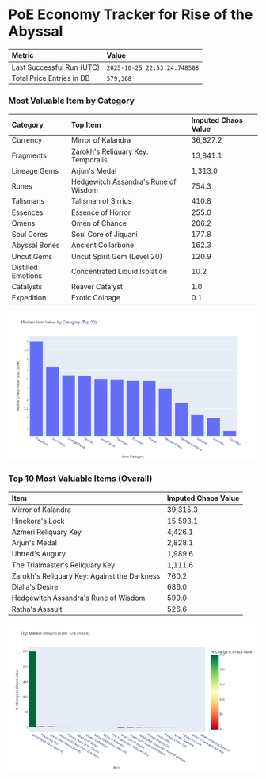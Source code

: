# PoE Economy Tracker for Rise of the Abyssal

<!-- START_MAINTENANCE -->
| Metric | Value |
|:---|:---|
| Last Successful Run (UTC) | `2025-10-25 22:53:24.748508` |
| Total Price Entries in DB | `579,368` |

<!-- END_MAINTENANCE -->

<!-- START_DATAFRAME_DEBUG -->
<!-- END_DATAFRAME_DEBUG -->

<!-- START_CATEGORY_ANALYSIS -->
### Most Valuable Item by Category
| Category | Top Item | Imputed Chaos Value |
| :--- | :--- | :--- |
| Currency | Mirror of Kalandra | 36,827.2 |
| Fragments | Zarokh's Reliquary Key: Temporalis | 13,841.1 |
| Lineage Gems | Arjun's Medal | 1,313.0 |
| Runes | Hedgewitch Assandra's Rune of Wisdom | 754.3 |
| Talismans | Talisman of Sirrius | 410.8 |
| Essences | Essence of Horror | 255.0 |
| Omens | Omen of Chance | 206.2 |
| Soul Cores | Soul Core of Jiquani | 177.8 |
| Abyssal Bones | Ancient Collarbone | 162.3 |
| Uncut Gems | Uncut Spirit Gem (Level 20) | 120.9 |
| Distilled Emotions | Concentrated Liquid Isolation | 10.2 |
| Catalysts | Reaver Catalyst | 1.0 |
| Expedition | Exotic Coinage | 0.1 |


![Category Analysis Chart](charts/category_analysis.png)
<!-- END_ANALYSIS -->

<!-- START_ANALYSIS -->
### Top 10 Most Valuable Items (Overall)
| Item | Imputed Chaos Value |
| :--- | :--- |
| Mirror of Kalandra | 39,315.3 |
| Hinekora's Lock | 15,593.1 |
| Azmeri Reliquary Key | 4,426.1 |
| Arjun's Medal | 2,828.1 |
| Uhtred's Augury | 1,989.6 |
| The Trialmaster's Reliquary Key | 1,111.6 |
| Zarokh's Reliquary Key: Against the Darkness | 760.2 |
| Dialla's Desire | 686.0 |
| Hedgewitch Assandra's Rune of Wisdom | 599.0 |
| Ratha's Assault | 526.6 |


![Market Movers Chart](charts/market_movers.png)
<!-- END_ANALYSIS -->
